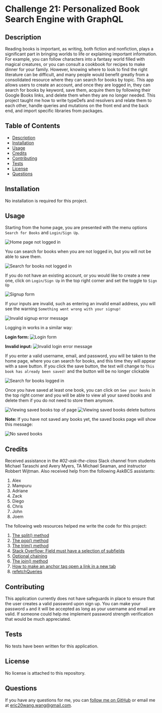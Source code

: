# Challenge 21: Personalized Book Search Engine with GraphQL

## Description
Reading books is important, as writing, both fiction and nonfiction, plays a significant part in bringing worlds to life or explaining important information. For example, you can follow characters into a fantasy world filled with magical creatures, or you can consult a cookbook for recipes to make dinner for your family. However, knowing where to look to find the right literature can be difficult, and many people would benefit greatly from a consolidated resource where they can search for books by topic. This app allows users to create an account, and once they are logged in, they can search for books by keyword, save them, acquire them by following their Google Books links, and delete them when they are no longer needed. This project taught me how to write typeDefs and resolvers and relate them to each other, handle queries and mutations on the front end and the back end, and import specific libraries from packages.

## Table of Contents
- [Description](#description)
- [Installation](#installation)
- [Usage](#usage)
- [Credits](#credits)
- [Contributing](#contributing)
- [Tests](#tests)
- [License](#license)
- [Questions](#questions)

## Installation
No installation is required for this project.

## Usage
Starting from the home page, you are presented with the menu options `Search for Books` and `Login/Sign Up`.

![Home page not logged in](Assets/home_page_not_logged_in.png)

You can search for books when you are not logged in, but you will not be able to save them.

![Search for books not logged in](Assets/search_for_books_not_logged_in.png)

If you do not have an existing account, or you would like to create a new one, click on `Login/Sign Up` in the top right corner and set the toggle to `Sign Up`

![Signup form](Assets/toggle_set_to_sign_up.png)

If your inputs are invalid, such as entering an invalid email address, you will see the warning `Something went wrong with your signup!`

![Invalid signup error message](Assets/invalid_sign_up_error_message.png)

Logging in works in a similar way:

**Login form:**
![Login form](Assets/toggle_set_to_login.png)

**Invalid input:**
![Invalid login error message](Assets/invalid_login_error_message.png)

If you enter a valid username, email, and password, you will be taken to the home page, where you can search for books, and this time they will appear with a save button. If you click the save button, the text will change to `This book has already been saved!` and the button will be no longer clickable

![Search for books logged in](Assets/search_for_books_logged_in.png)

Once you have saved at least one book, you can click on `See your books` in the top right corner and you will be able to view all your saved books and delete them if you do not need to store them anymore.

![Viewing saved books top of page](Assets/saved_books_top_of_page.png)
![Viewing saved books delete buttons](Assets/saved_books_delete_buttons.png)

**Note:** If you have not saved any books yet, the saved books page will show this message:

![No saved books](Assets/no_saved_books.png)

## Credits
Received assistance in the *#02-ask-the-class* Slack channel from students Michael Taraschi and Avery Myers, TA Michael Seaman, and instructor Robbert Wijtman. Also received help from the following AskBCS assistants:

1. Alex
2. Mampuru
3. Adriane
4. Zack
5. Diego
6. Chris
7. John
8. Joem

The following web resources helped me write the code for this project:

1. [The split() method](https://developer.mozilla.org/en-US/docs/Web/JavaScript/Reference/Global_Objects/String/split)
2. [The pop() method](https://developer.mozilla.org/en-US/docs/Web/JavaScript/Reference/Global_Objects/Array/pop)
3. [The trim() method](https://developer.mozilla.org/en-US/docs/Web/JavaScript/Reference/Global_Objects/String/trim)
4. [Stack Overflow: Field must have a selection of subfields](https://stackoverflow.com/questions/46111514/field-me-of-type-user-must-have-a-selection-of-subfields)
5. [Optional chaining](https://developer.mozilla.org/en-US/docs/Web/JavaScript/Reference/Operators/Optional_chaining)
6. [The join() method](https://www.geeksforgeeks.org/create-a-comma-separated-list-from-an-array-in-javascript/)
7. [How to make an anchor tag open a link in a new tab](https://www.freecodecamp.org/news/how-to-open-a-link-in-a-new-tab/)
8. [refetchQueries](https://www.apollographql.com/docs/react/data/mutations/#refetching-queries)


## Contributing
This application currently does not have safeguards in place to ensure that the user creates a valid password upon sign up. You can make your password `a` and it will be accepted as long as your username and email are valid. If someone could help me implement password strength verification that would be much appreciated.

## Tests
No tests have been written for this application.

## License
No license is attached to this repository.

## Questions
If you have any questions for me, you can [follow me on GitHub](https://github.com/GimmeKitties711) or email me at eric20wang.wang@gmail.com.
